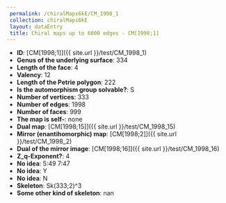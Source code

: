 ```yaml
--- 
 permalink: /chiralMaps6kE/CM_1998_1 
 collection: chiralMaps6kE
 layout: dataEntry
 title: Chiral maps up to 6000 edges - CM[1998;1]
---
```


- **ID**: [CM[1998;1]]({{ site.url }}/test/CM_1998_1)
- **Genus of the underlying surface**: 334
- **Length of the face**: 4
- **Valency**: 12
- **Length of the Petrie polygon**: 222
- **Is the automorphism group solvable?**: S
- **Number of vertices**: 333
- **Number of edges**: 1998
- **Number of faces**: 999
- **The map is self-**: none
- **Dual map**: [CM[1998;15]]({{ site.url }}/test/CM_1998_15)
- **Mirror (enantihomorphic) map**: [CM[1998;2]]({{ site.url }}/test/CM_1998_2)
- **Dual of the mirror image**: [CM[1998;16]]({{ site.url }}/test/CM_1998_16)
- **Z_q-Exponent?**: 4
- **No idea**:  5:49 7:47
- **No idea**: Y
- **No idea**: N
- **Skeleton**: Sk(333;2)^3
- **Some other kind of skeleton**: nan
